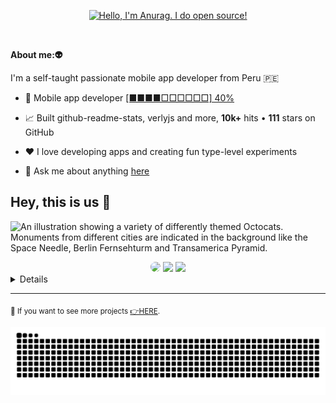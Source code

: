 <p align="center"><a href="https://www.instagram.com/bastndev/"><img width="80%" alt="Hello, I'm Anurag. I do open source!" src="https://github.com/bastndev/GitHub/blob/main/IMG/mee.png?raw=true" /></a></p>

<br />


**About me:👽**

I'm a self-taught passionate mobile app developer from Peru 🇵🇪

- 💼 Mobile app developer  [[■■■■□□□□□□] 40%](https://www.tiktok.com/@bastndev)

- 📈 Built github-readme-stats, verlyjs and more, **10k+** hits • **111** stars on GitHub

- ❤️ I love developing apps and creating fun type-level experiments

- 💬 Ask me about anything [here](https://github.com/bastndev/GitHub/issues)


## Hey, this is us 👋

![An illustration showing a variety of differently themed Octocats. Monuments from different cities are indicated in the background like the Space Needle, Berlin Fernsehturm and Transamerica Pyramid.](https://github.com/bastndev/GitHub/blob/main/IMG/on1.png?raw=true)

<!--Social Media-->  
<div align="center"> 
 <a href="https://www.youtube.com/@bastndev" target="_blank"><img src="https://img.shields.io/badge/-youtube-d71e18?style=for-the-badge&logo=youtube&logoColor=white" style="border-radius: 30px"></a> 
<a href="https://www.tiktok.com/@bastndev" target="_blank"><img src="https://img.shields.io/badge/TikTok-000?style=for-the-badge&logo=tiktok&logoColor=white" ></a>
 <a href="https://www.instagram.com/bastndev/" target="_blank"><img src="https://img.shields.io/badge/-Instagram-%23E4405F?style=for-the-badge&logo=instagram&logoColor=white"</a>

 </div>

 <details> 

>- @bastndev practice with me. (GitHub) [👉HERE](https://github.com/bastndev/GitHub/tree/main/Practice).

</details>

---

<sub>🤫 If you want to see more projects  [👉HERE](https://github.com/bastndev).</sub>

<!--
Made with 🖤
🙇‍♂️🎤⬇️
-->

<!-- --- --- --- --- -- --- -- - --- -- -- snake --- -- -- -- - -- - - -- - -- - - - -->
<div>
    <img src="/IMG/sneak.svg" alt="">
</div>